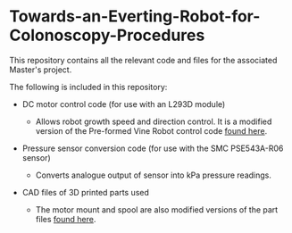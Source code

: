 # Towards-an-Everting-Robot-for-Colonoscopy-Procedures
This repository contains all the relevant code and files for the associated Master's project.

The following is included in this repository:
- DC motor control code (for use with an L293D module)
  - Allows robot growth speed and direction control. It is a modified version of the Pre-formed Vine Robot control code [found here](https://www.vinerobots.org/build-one/pre-formed-vine-robot/).

- Pressure sensor conversion code (for use with the SMC PSE543A-R06 sensor)
  - Converts analogue output of sensor into kPa pressure readings.

- CAD files of 3D printed parts used
  - The motor mount and spool are also modified versions of the part files [found here](https://www.vinerobots.org/build-one/pre-formed-vine-robot/).





